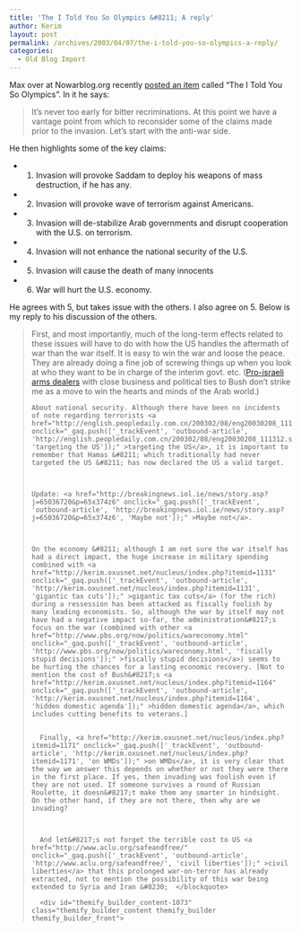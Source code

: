 ```yaml
---
title: 'The I Told You So Olympics &#8211; A reply'
author: Kerim
layout: post
permalink: /archives/2003/04/07/the-i-told-you-so-olympics-a-reply/
categories:
  - Old Blog Import
---
```

Max over at Nowarblog.org recently <a href="http://www.nowarblog.org/archives/001282.html#001282" onclick="_gaq.push(['_trackEvent', 'outbound-article', 'http://www.nowarblog.org/archives/001282.html#001282', 'posted an item']);" >posted an item</a> called &#8220;The I Told You So Olympics&#8221;. In it he says:


>   It&#8217;s never too early for bitter recriminations. At this point we have a vantage point from which to reconsider some of the claims made prior to the invasion. Let&#8217;s start with the anti-war side.


He then highlights some of the key claims:

 

  * 1. Invasion will provoke Saddam to deploy his weapons of mass destruction, if he has any. 


  * 2. Invasion will provoke wave of terrorism against Americans. 


  * 3. Invasion will de-stabilize Arab governments and disrupt cooperation with the U.S. on terrorism. 


  * 4. Invasion will not enhance the national security of the U.S. 


  * 5. Invasion will cause the death of many innocents
  * 6. War will hurt the U.S. economy. 
</ul> 

He agrees with 5, but takes issue with the others. I also agree on 5. Below is my reply to his discussion of the others. 


>   First, and most importantly, much of the long-term effects related to these issues will have to do with how the US handles the aftermath of war than the war itself. It is easy to win the war and loose the peace. They are already doing a fine job of screwing things up when you look at who they want to be in charge of the interim govt. etc. (<a href="http://kerim.oxusnet.net/nucleus/index.php?itemid=1169" onclick="_gaq.push(['_trackEvent', 'outbound-article', 'http://kerim.oxusnet.net/nucleus/index.php?itemid=1169', 'Pro-israeli arms dealers']);" >Pro-israeli arms dealers</a> with close business and political ties to Bush don&#8217;t strike me as a move to win the hearts and minds of the Arab world.)  
>   
>   
>     About national security. Although there have been no incidents of note regarding terrorists <a href="http://english.peopledaily.com.cn/200302/08/eng20030208_111312.shtml" onclick="_gaq.push(['_trackEvent', 'outbound-article', 'http://english.peopledaily.com.cn/200302/08/eng20030208_111312.shtml', 'targeting the US']);" >targeting the US</a>, it is important to remember that Hamas &#8211; which traditionally had never targeted the US &#8211; has now declared the US a valid target.
>   
>   
>   
>     Update: <a href="http://breakingnews.iol.ie/news/story.asp?j=65036720&p=65x374z6" onclick="_gaq.push(['_trackEvent', 'outbound-article', 'http://breakingnews.iol.ie/news/story.asp?j=65036720&p=65x374z6', 'Maybe not']);" >Maybe not</a>.
>   
>   
>   
>     On the economy &#8211; although I am not sure the war itself has had a direct impact, the huge increase in military spending combined with <a href="http://kerim.oxusnet.net/nucleus/index.php?itemid=1131" onclick="_gaq.push(['_trackEvent', 'outbound-article', 'http://kerim.oxusnet.net/nucleus/index.php?itemid=1131', 'gigantic tax cuts']);" >gigantic tax cuts</a> (for the rich) during a ressession has been attacked as fiscally foolish by many leading economists. So, although the war by itself may not have had a negative impact so-far, the administration&#8217;s focus on the war (combined with other <a href="http://www.pbs.org/now/politics/wareconomy.html" onclick="_gaq.push(['_trackEvent', 'outbound-article', 'http://www.pbs.org/now/politics/wareconomy.html', 'fiscally stupid decisions']);" >fiscally stupid decisions</a>) seems to be hurting the chances for a lasting economic recovery. [Not to mention the cost of Bush&#8217;s <a href="http://kerim.oxusnet.net/nucleus/index.php?itemid=1164" onclick="_gaq.push(['_trackEvent', 'outbound-article', 'http://kerim.oxusnet.net/nucleus/index.php?itemid=1164', 'hidden domestic agenda']);" >hidden domestic agenda</a>, which includes cutting benefits to veterans.] 
>     
>     
>       Finally, <a href="http://kerim.oxusnet.net/nucleus/index.php?itemid=1171" onclick="_gaq.push(['_trackEvent', 'outbound-article', 'http://kerim.oxusnet.net/nucleus/index.php?itemid=1171', 'on WMDs']);" >on WMDs</a>, it is very clear that the way we answer this depends on whether or not they were there in the first place. If yes, then invading was foolish even if they are not used. If someone survives a round of Russian Roulette, it doesn&#8217;t make them any smarter in hindsight. On the other hand, if they are not there, then why are we invading?
>     
>     
>     
>       And let&#8217;s not forget the terrible cost to US <a href="http://www.aclu.org/safeandfree/" onclick="_gaq.push(['_trackEvent', 'outbound-article', 'http://www.aclu.org/safeandfree/', 'civil liberties']);" >civil liberties</a> that this prolonged war-on-terror has already extracted, not to mention the possibility of this war being extended to Syria and Iran &#8230;  </blockquote> 
>       
>       <div id="themify_builder_content-1073" class="themify_builder_content themify_builder themify_builder_front">
>
>       
>       
>      